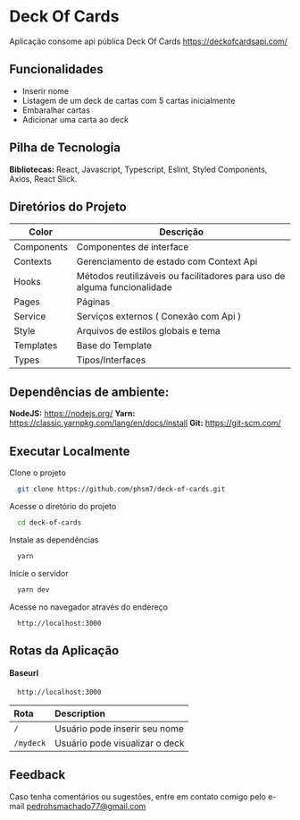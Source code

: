# Deck Of Cards 

Aplicação consome api pública Deck Of Cards  https://deckofcardsapi.com/

## Funcionalidades

- Inserir nome
- Listagem de um deck de cartas com 5 cartas inicialmente
- Embaralhar cartas
- Adicionar uma carta ao deck


## Pilha de Tecnologia

**Bibliotecas:** React, Javascript, Typescript, Eslint, Styled Components, Axios, React Slick.


## Diretórios do Projeto

| Color             | Descrição                                                                |
| ----------------- | ------------------------------------------------------------------ |
| Components | Componentes de interface |
| Contexts | Gerenciamento de estado com Context Api |
| Hooks | Métodos reutilizáveis ou facilitadores para uso de alguma funcionalidade |
| Pages | Páginas |
| Service | Serviços externos ( Conexão com Api ) |
| Style | Arquivos de estilos globais e tema |
| Templates | Base do Template |
| Types | Tipos/Interfaces |


## Dependências de ambiente:
**NodeJS:** https://nodejs.org/
**Yarn:** https://classic.yarnpkg.com/lang/en/docs/install
**Git:** https://git-scm.com/

## Executar Localmente

Clone o projeto

```bash
  git clone https://github.com/phsm7/deck-of-cards.git
```

Acesse o diretório do projeto

```bash
  cd deck-of-cards
```

Instale as dependências

```bash
  yarn
```

Inicie o servidor

```bash
  yarn dev
```
Acesse no navegador através do endereço
```http
  http://localhost:3000
```


## Rotas da Aplicação

#### Baseurl

```http
  http://localhost:3000
```

| Rota| Description                |
| :-------- | :------------------------- |
| `/` | Usuário pode inserir seu nome |
| `/mydeck` | Usuário pode visualizar o deck |


## Feedback

Caso tenha comentários ou sugestões, entre em contato comigo pelo e-mail pedrohsmachado77@gmail.com